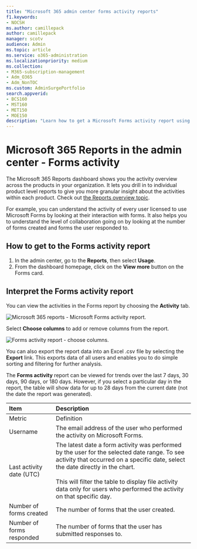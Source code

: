 ```yaml
---
title: "Microsoft 365 admin center forms activity reports"
f1.keywords:
- NOCSH
ms.author: camillepack
author: camillepack
manager: scotv
audience: Admin
ms.topic: article
ms.service: o365-administration
ms.localizationpriority: medium
ms.collection: 
- M365-subscription-management
- Adm_O365
- Adm_NonTOC
ms.custom: AdminSurgePortfolio
search.appverid:
- BCS160
- MST160
- MET150
- MOE150
description: "Learn how to get a Microsoft Forms activity report using the Microsoft 365 Reports dashboard and find out how licensed users are interacting with forms."
---
```


# Microsoft 365 Reports in the admin center - Forms activity

The Microsoft 365 Reports dashboard shows you the activity overview across the products in your organization. It lets you drill in to individual product level reports to give you more granular insight about the activities within each product. Check out [the Reports overview topic](activity-reports.md).
  
For example, you can understand the activity of every user licensed to use Microsoft Forms by looking at their interaction with forms. It also helps you to understand the level of collaboration going on by looking at the number of forms created and forms the user responded to.
  
## How to get to the Forms activity report

1. In the admin center, go to the **Reports**, then select **Usage**. 
2. From the dashboard homepage, click on the **View more** button on the Forms card.
  
## Interpret the Forms activity report

You can view the activities in the Forms report by choosing the **Activity** tab.

![Microsoft 365 reports - Microsoft Forms activity report.](../../media/275fb0a1-b9d9-4233-8aaf-e7df73cc705f.png)

Select **Choose columns** to add or remove columns from the report. 

![Forms activity report - choose columns.](../../media/0c9b0b69-5dc7-43ea-8e2c-54407b6ce2ab.png)

You can also export the report data into an Excel .csv file by selecting the **Export** link. This exports data of all users and enables you to do simple sorting and filtering for further analysis. 

The **Forms activity** report can be viewed for trends over the last 7 days, 30 days, 90 days, or 180 days. However, if you select a particular day in the report, the table will show data for up to 28 days from the current date (not the date the report was generated).
  
|Item|Description|
|:-----|:-----|
|Metric|Definition|
|Username   |The email address of the user who performed the activity on Microsoft Forms.   |
|Last activity date (UTC)   |The latest date a form activity was performed by the user for the selected date range. To see activity that occurred on a specific date, select the date directly in the chart.<br/><br/>This will filter the table to display file activity data only for users who performed the activity on that specific day.   |
|Number of forms created   |The number of forms that the user created.    |
|Number of forms responded  |The number of forms that the user has submitted responses to.|

